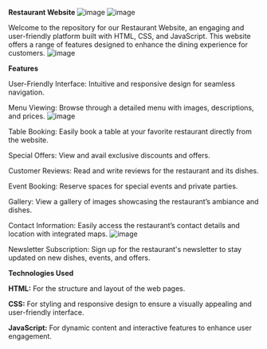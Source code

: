 **Restaurant Website**
![image](https://github.com/sumit18950/Restaurant-Website/assets/171650943/21368d16-386a-4740-bf6d-4a90a6a8f0ca)
![image](https://github.com/sumit18950/Restaurant-Website/assets/171650943/9f919384-8c36-458b-a6f4-c44b5980bdc6)

Welcome to the repository for our Restaurant Website, an engaging and user-friendly platform built with HTML, CSS, and JavaScript. This website offers a range of features designed to enhance the dining experience for customers.
![image](https://github.com/sumit18950/Restaurant-Website/assets/171650943/6bfa9561-d5de-429d-a919-0bce76f51c1b)

**Features**

User-Friendly Interface: Intuitive and responsive design for seamless navigation.

Menu Viewing: Browse through a detailed menu with images, descriptions, and prices.
![image](https://github.com/sumit18950/Restaurant-Website/assets/171650943/1cb27ee7-b416-46da-a213-76f3ea3c5f31)


Table Booking: Easily book a table at your favorite restaurant directly from the website.

Special Offers: View and avail exclusive discounts and offers.

Customer Reviews: Read and write reviews for the restaurant and its dishes.

Event Booking: Reserve spaces for special events and private parties.


Gallery: View a gallery of images showcasing the restaurant’s ambiance and dishes.

Contact Information: Easily access the restaurant’s contact details and location with integrated maps.
![image](https://github.com/sumit18950/Restaurant-Website/assets/171650943/8131e629-463a-40eb-8d00-ab2b15099615)


Newsletter Subscription: Sign up for the restaurant's newsletter to stay updated on new dishes, events, and offers.

**Technologies Used**

**HTML:** For the structure and layout of the web pages.

**CSS:** For styling and responsive design to ensure a visually appealing and user-friendly interface.

**JavaScript:** For dynamic content and interactive features to enhance user engagement.












